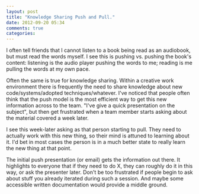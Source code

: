 ```yaml
---
layout: post
title: "Knowledge Sharing Push and Pull."
date: 2012-09-20 05:34
comments: true
categories: 
---
```


I often tell friends that I cannot listen to a book being read as an audiobook, but must read the words myself. I see this is pushing vs. pushing the book's content: listening is the audio player pushing the words to me; reading is me pulling the words at my own pace.

Often the same is true for knowledge sharing. Within a creative work environment there is frequently the need to share knowledge about new code/systems/adopted techniques/whatever. I've noticed that people often think that the push model is the most efficient way to get this new information across to the team. "I've give a quick presentation on the subject", but then get frustrated when a team member starts asking about the material covered a week later.

I see this week-later asking as that person starting to pull. They need to actually work with this new thing, so their mind is attuned to learning about it. I'd bet in most cases the person is in a much better state to really learn the new thing at that point.

The initial push presentation (or email) gets the information out there. It highlights to everyone that if they need to do X, they can roughly do it in this way, or ask the presenter later. Don't be too frustrated if people begin to ask about stuff you already iterated during such a session. And maybe some accessible written documentation would provide a middle ground.
